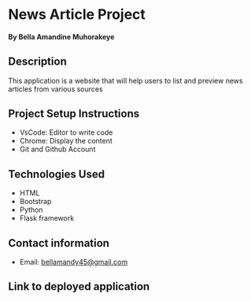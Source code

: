 # News Article Project
#### By **Bella Amandine Muhorakeye**
## Description
This application is a website that will help users to list and preview news articles from various sources 
## Project Setup Instructions
* VsCode: Editor to write code
* Chrome: Display the content
* Git and Github Account
## Technologies Used
* HTML
* Bootstrap
* Python
* Flask framework
## Contact information
* Email: bellamandy45@gmail.com
## Link to deployed application
